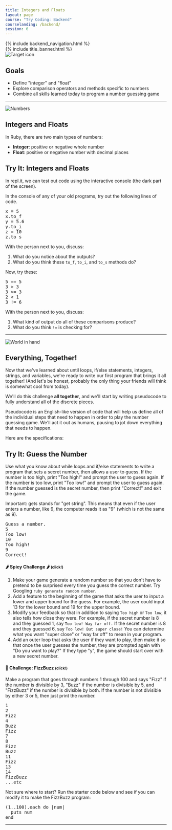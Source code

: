 ```yaml
---
title: Integers and Floats
layout: page
course: "Try Coding: Backend"
courselanding: /backend/
session: 6
---
```


<div id="wrapper">
  {% include backend_navigation.html %}
  <div id="content-container">
    {% include title_banner.html %}
    <section>
      <img class="section-image" src="{{ site.url }}/assets/images/goals.svg" alt="Target icon">
      <h2 class="section-header">Goals</h2>
      <ul>
        <li>Define "integer" and "float"</li>
        <li>Explore comparison operators and methods specific to numbers</li>
        <li>Combine all skills learned today to program a number guessing game</li>
      </ul>
    </section>
    <hr>
    <section>
      <img class="section-image" src="{{ site.url }}/assets/images/numbers.png" alt="Numbers">
      <h2 class="section-header">Integers and Floats</h2>
      <p>In Ruby, there are two main types of numbers:</p>
      <ul>
        <li><b>Integer</b>: positive or negative whole number</li>
        <li><b>Float</b>: positive or negative number with decimal places</li>
      </ul>
      <div class="try-it">
        <h2>Try It: Integers and Floats</h2>
        <p>In repl.it, we can test out code using the interactive console (the dark part of the screen).</p>
        <p>In the console of any of your old programs, try out the following lines of code.</p>
        <pre>x = 5
x.to_f
y = 5.6
y.to_i
z = 10
z.to_s</pre>
        <p>With the person next to you, discuss:</p>
        <ol>
          <li>What do you notice about the outputs?</li>
          <li>What do you think these <code>to_f</code>, <code>to_i</code>, and <code>to_s</code> methods do?</li>
        </ol>
        <p>Now, try these:</p>
        <pre>5 == 5
3 > 3
3 >= 3
2 < 1
3 != 6</pre>
        <p>With the person next to you, discuss:</p>
        <ol>
          <li>What kind of output do all of these comparisons produce?</li>
          <li>What do you think <code>!=</code> is checking for?</li>
        </ol>
      </div>
    </section>
    <hr>
    <section>
      <img class="section-image" src="{{ site.url }}/assets/images/world.png" alt="World in hand">
      <h2>Everything, Together!</h2>
      <p>Now that we've learned about until loops, if/else statements, integers, strings, and variables, we're ready to write our first program that brings it all together! (And let's be honest, probably the only thing your friends will think is somewhat cool from today).</p>
      <p>We'll do this challenge <b>all together</b>, and we'll start by writing <span class="vocab">pseudocode</span> to fully understand all of the discrete pieces.</p>
      <p>Pseudocode is an English-like version of code that will help us define all of the individual steps that need to happen in order to play the number guessing game. We'll act it out as humans, pausing to jot down everything that needs to happen.</p>
      <p>Here are the specifications:</p>
      <div class="try-it">
        <h2>Try It: Guess the Number</h2>
        <p>Use what you know about while loops and if/else statements to write a program that sets a secret number, then allows a user to guess. If the number is too high, print "Too high!" and prompt the user to guess again. If the number is too low, print "Too low!" and prompt the user to guess again. If the number guessed is the secret number, then print "Correct!" and exit the game.</p>
        <p>Important: gets stands for "get string". This means that even if the user enters a number, like 9, the computer reads it as "9" (which is not the same as 9). </p>
        <pre>Guess a number.
5
Too low!
10
Too high!
9
Correct!</pre>
        <div class="spicy">
          <h4 class="spicy-click">🌶 Spicy Challenge 🌶 <small>(click!)</small></h4>
          <div class="spicy-appear">
            <ol>
              <li>Make your game generate a random number so that you don't have to pretend to be surprised every time you guess the correct number. Try Googling <code>ruby generate random number</code>.</li>
              <li>Add a feature to the beginning of the game that asks the user to input a lower and upper bound for the guess. For example, the user could input 13 for the lower bound and 19 for the upper bound.</li>
              <li>Modify your feedback so that in addition to saying <code>Too high</code> or <code>Too low</code>, it also tells how close they were. For example, if the secret number is 8 and they guessed 1, say <code>Too low! Way far off.</code> If the secret number is 8 and they guessed 6, say <code>Too low! But super close!</code> You can determine what you want "super close" or "way far off" to mean in your program.</li>
              <li>Add an outer loop that asks the user if they want to play, then make it so that once the user guesses the number, they are prompted again with "Do you want to play?" If they type "y", the game should start over with a new secret number.</li>
            </ol>
          </div>
        </div>
        <div class="spicy">
          <h4 class="spicy-click">🤯 Challenge: FizzBuzz <small>(click!)</small></h4>
          <div class="spicy-appear">
            <p>Make a program that goes through numbers 1 through 100 and says "Fizz" if the number is divisible by 3, "Buzz" if the number is divisible by 5, and "FizzBuzz" if the number is divisible by both. If the number is not divisible by either 3 or 5, then just print the number.</p>
<pre>1
2
Fizz
4
Buzz
Fizz
7
8
Fizz
Buzz
11
Fizz
13
14
FizzBuzz
...etc</pre>
<p>Not sure where to start? Run the starter code below and see if you can modify it to make the FizzBuzz program:</p>
<pre>
(1..100).each do |num|
  puts num
end
</pre>
          </div>
        </div>
      </div>
    </section>
    <hr>
  </div>
</div>
<script>
  $( ".spicy-click" ).click(function(e) {
    $( e.target ).next( ".spicy-appear" ).slideToggle( "slow" );
  });
</script>
<script
src="https://code.jquery.com/jquery-3.2.1.min.js"
integrity="sha256-hwg4gsxgFZhOsEEamdOYGBf13FyQuiTwlAQgxVSNgt4="
crossorigin="anonymous"></script>
